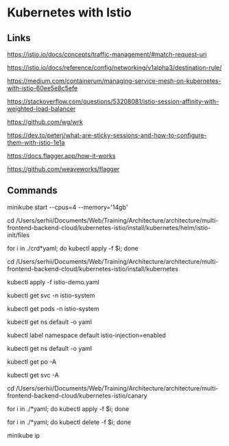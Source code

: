 # Kubernetes with Istio


## Links

https://istio.io/docs/concepts/traffic-management/#match-request-uri

https://istio.io/docs/reference/config/networking/v1alpha3/destination-rule/

https://medium.com/containerum/managing-service-mesh-on-kubernetes-with-istio-60ee5e8c5efe

https://stackoverflow.com/questions/53208081/istio-session-affinity-with-weighted-load-balancer

https://github.com/wg/wrk

https://dev.to/peterj/what-are-sticky-sessions-and-how-to-configure-them-with-istio-1e1a

https://docs.flagger.app/how-it-works

https://github.com/weaveworks/flagger


## Commands

minikube start --cpus=4 --memory='14gb'

cd /Users/serhii/Documents/Web/Training/Architecture/architecture/multi-frontend-backend-cloud/kubernetes-istio/install/kubernetes/helm/istio-init/files

for i in ./crd*yaml; do kubectl apply -f $i; done

cd /Users/serhii/Documents/Web/Training/Architecture/architecture/multi-frontend-backend-cloud/kubernetes-istio/install/kubernetes

kubectl apply -f istio-demo.yaml

kubectl get svc -n istio-system

kubectl get pods -n istio-system

kubectl get ns default -o yaml

kubectl label namespace default istio-injection=enabled

kubectl get ns default -o yaml

kubectl get po -A

kubectl get svc -A


cd /Users/serhii/Documents/Web/Training/Architecture/architecture/multi-frontend-backend-cloud/kubernetes-istio/canary

for i in ./*yaml; do kubectl apply -f $i; done

for i in ./*yaml; do kubectl delete -f $i; done

minikube ip

